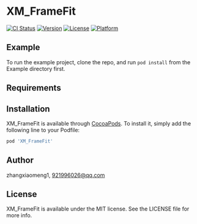 # XM_FrameFit

[![CI Status](https://img.shields.io/travis/zhangxiaomeng1/XM_FrameFit.svg?style=flat)](https://travis-ci.org/zhangxiaomeng1/XM_FrameFit)
[![Version](https://img.shields.io/cocoapods/v/XM_FrameFit.svg?style=flat)](https://cocoapods.org/pods/XM_FrameFit)
[![License](https://img.shields.io/cocoapods/l/XM_FrameFit.svg?style=flat)](https://cocoapods.org/pods/XM_FrameFit)
[![Platform](https://img.shields.io/cocoapods/p/XM_FrameFit.svg?style=flat)](https://cocoapods.org/pods/XM_FrameFit)

## Example

To run the example project, clone the repo, and run `pod install` from the Example directory first.

## Requirements

## Installation

XM_FrameFit is available through [CocoaPods](https://cocoapods.org). To install
it, simply add the following line to your Podfile:

```ruby
pod 'XM_FrameFit'
```

## Author

zhangxiaomeng1, 921996026@qq.com

## License

XM_FrameFit is available under the MIT license. See the LICENSE file for more info.
